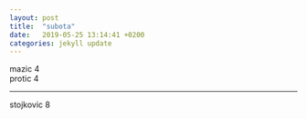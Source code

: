 ```yaml
---
layout: post
title:  "subota"
date:   2019-05-25 13:14:41 +0200
categories: jekyll update
---
```


mazic 4  
protic 4  

***

stojkovic 8  